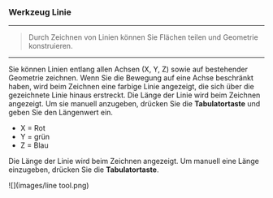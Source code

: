 

### Werkzeug Linie

---

> Durch Zeichnen von Linien können Sie Flächen teilen und Geometrie konstruieren.

---

Sie können Linien entlang allen Achsen (X, Y, Z) sowie auf bestehender Geometrie zeichnen. Wenn Sie die Bewegung auf eine Achse beschränkt haben, wird beim Zeichnen eine farbige Linie angezeigt, die sich über die gezeichnete Linie hinaus erstreckt. Die Länge der Linie wird beim Zeichnen angezeigt. Um sie manuell anzugeben, drücken Sie die **Tabulatortaste** und geben Sie den Längenwert ein.

* X = Rot
* Y = grün
* Z = Blau

Die Länge der Linie wird beim Zeichnen angezeigt. Um manuell eine Länge einzugeben, drücken Sie die **Tabulatortaste**.

![](images/line tool.png)

